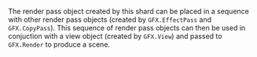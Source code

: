 The render pass object created by this shard can be placed in a sequence with other render pass objects (created by `GFX.EffectPass` and `GFX.CopyPass`). This sequence of render pass objects can then be used in conjuction with a view object (created by `GFX.View`) and passed to `GFX.Render` to produce a scene.